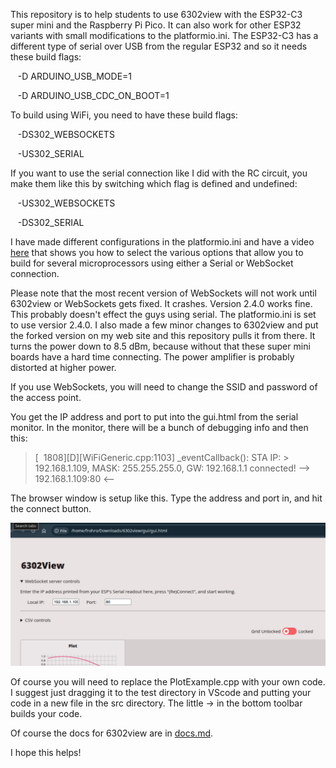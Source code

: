 



This repository is to help students to use 6302view with the ESP32-C3 super mini and the Raspberry Pi Pico.  It can also work for other ESP32 variants with small modifications to the platformio.ini.  The ESP32-C3 has a different type of serial over USB from the regular ESP32 and so it needs these build flags:

    -D ARDUINO_USB_MODE=1

    -D ARDUINO_USB_CDC_ON_BOOT=1

To build using WiFi, you need to have these build flags:

    -DS302_WEBSOCKETS

    -US302_SERIAL

If you want to use the serial connection like I did with the RC circuit, you make them like this by switching which flag is defined and undefined:

    -US302_WEBSOCKETS

    -DS302_SERIAL

 I have made different configurations in the platformio.ini and have a video [here](https://youtu.be/JPnaQLVj8Lw) that shows you how to select the various options that allow you to build for several microprocessors using either a Serial or WebSocket connection.

Please note that the most recent version of WebSockets will not work until 6302view or WebSockets gets fixed.  It crashes.  Version 2.4.0 works fine.  This probably doesn't effect the guys using serial.  The platformio.ini is set to use versior 2.4.0.  I also made a few minor changes to 6302view and put the forked version on my web site and this repository pulls it from there.  It turns the power down to 8.5 dBm, because without that these super mini boards have a hard time connecting.  The power amplifier is probably distorted at higher power.  

If you use WebSockets, you will need to change the SSID and password of the access point.

You get the IP address and port to put into the gui.html from the serial monitor.  In the monitor, there will be a bunch of debugging info and then this:

> [  1808][D][WiFiGeneric.cpp:1103] _eventCallback(): STA IP: > 192.168.1.109, MASK: 255.255.255.0, GW: 192.168.1.1
> connected!
> --> 192.168.1.109:80 <--

The browser window is setup like this.  Type the address and port in, and hit the connect button.

![](gui.png)

Of course you will need to replace the PlotExample.cpp with your own code.  I suggest just dragging it to the test directory in VScode and putting your code in a new file in the src directory.  The little -> in the bottom toolbar builds your code.  

Of course the docs for 6302view are in [docs.md](https://github.com/almonds0166/6302view/blob/master/docs.md).

I hope this helps!
